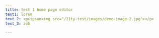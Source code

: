 ```yaml
---
title: test 1 home page editor
text1: lorem
text_2: <p>ipsum<img src="/11ty-test/images/demo-image-2.jpg"></p>
text_3: zob

---
```

